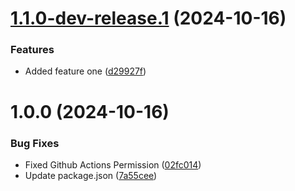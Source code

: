 # [1.1.0-dev-release.1](https://github.com/subhashish-clg/semnatic-versioning/compare/v1.0.0...v1.1.0-dev-release.1) (2024-10-16)


### Features

* Added feature one ([d29927f](https://github.com/subhashish-clg/semnatic-versioning/commit/d29927fb282ef258f88564674ba19d73f5028920))

# 1.0.0 (2024-10-16)


### Bug Fixes

* Fixed Github Actions Permission ([02fc014](https://github.com/subhashish-clg/semnatic-versioning/commit/02fc01496b4db4569a9ff3c734fd96793972fc03))
* Update package.json ([7a55cee](https://github.com/subhashish-clg/semnatic-versioning/commit/7a55cee3a06dce8d302583683c879ae8be81ad24))

